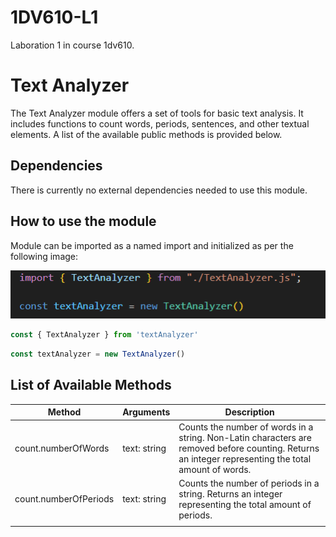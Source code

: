 # 1DV610-L1
Laboration 1 in course 1dv610.

# Text Analyzer
The Text Analyzer module offers a set of tools for basic text analysis. It includes functions to count words, periods, sentences, and other textual elements. A list of the available public methods is provided below.

## Dependencies

There is currently no external dependencies needed to use this module.

## How to use the module

Module can be imported as a named import and initialized as per the following image:

![How to import and initialize a textAnalyzer object](./import-initialize-module.png)

``` javascript
const { TextAnalyzer } from 'textAnalyzer'
```

``` javascript
const textAnalyzer = new TextAnalyzer()
```

## List of Available Methods

| Method     | Arguments   | Description   |
|------------|-------------|---------------|
| count.numberOfWords | text: string | Counts the number of words in a string. Non-Latin characters are removed before counting. Returns an integer representing the total amount of words. |
| count.numberOfPeriods | text: string | Counts the number of periods in a string. Returns an integer representing the total amount of periods. |
| | | |
